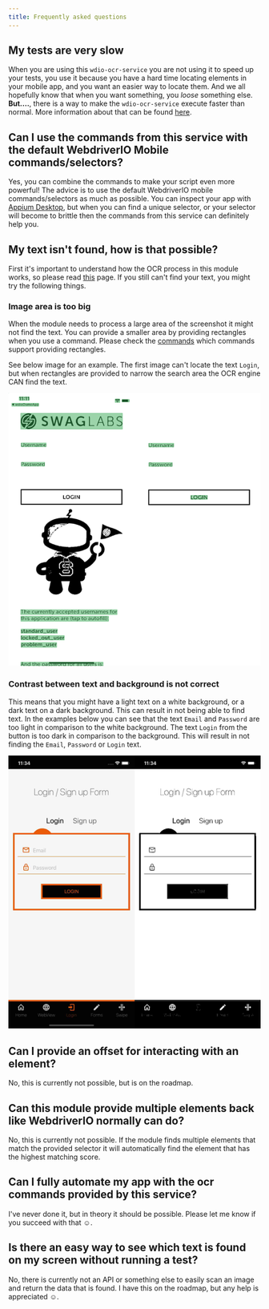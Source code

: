 ```yaml
---
title: Frequently asked questions
---
```


## My tests are very slow
When you are using this `wdio-ocr-service` you are not using it to speed up your tests, you use it because you have a
hard time locating elements in your mobile app, and you want an easier way to locate them. And we all hopefully know
that when you want something, you *loose* something else. **But....**, there is a way to make the `wdio-ocr-service`
execute faster than normal. More information about that can be found [here](./more-test-optimization).

## Can I use the commands from this service with the default WebdriverIO Mobile commands/selectors?
Yes, you can combine the commands to make your script even more powerful! The advice is to use the default WebdriverIO
mobile commands/selectors as much as possible. You can inspect your app with
[Appium Desktop](https://github.com/appium/appium-desktop), but when you can find a unique selector, or your selector
will become to brittle then the commands from this service can definitely help you.

## My text isn't found, how is that possible?
First it's important to understand how the OCR process in this module works, so please read
[this](./) page. If you still can't find your text, you might try the following things.

### Image area is too big
When the module needs to process a large area of the screenshot it might not find the text. You can provide a smaller
area by providing rectangles when you use a command. Please check the [commands](./ocr-click-on-text.md) which commands
support providing rectangles.

See below image for an example. The first image can't locate the text `Login`, but when rectangles are provided to
narrow the search area the OCR engine CAN find the text.

![Cropped search area](../static/img/cropped-search-area.png)

### Contrast between text and background is not correct
This means that you might have a light text on a white background, or a dark text on a dark background. This can result
in not being able to find text. In the examples below you can see that the text `Email` and `Password` are too light in
comparison to the white background. The text `Login` from the button is too dark in comparison to the background. This
will result in not finding the `Email`, `Password` or `Login` text.

![Contrast issues](../static/img/contrast-issue.png)

## Can I provide an offset for interacting with an element?
No, this is currently not possible, but is on the roadmap.

## Can this module provide multiple elements back like WebdriverIO normally can do?
No, this is currently not possible. If the module finds multiple elements that match the provided selector it will
automatically find the element that has the highest matching score.

## Can I fully automate my app with the ocr commands provided by this service?
I've never done it, but in theory it should be possible. Please let me know if you succeed with that ☺️.

## Is there an easy way to see which text is found on my screen without running a test?
No, there is currently not an API or something else to easily scan an image and return the data that is found. I have
this on the roadmap, but any help is appreciated ☺️.
